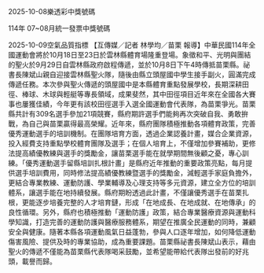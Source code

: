 
2025-10-08樂透彩中獎號碼

                                
114年 07~08月統一發票中獎號碼
                             
2025-10-09空氣品質指標
                              【互傳媒／記者 林學均／苗栗 報導】中華民國114年全國運動會將於10月18日至23日於雲林縣體育場隆重登場。象徵和平、光明與團結的聖火於9月29日自雲林縣政府啟程傳遞，並於10月8日下午4時傳抵苗栗縣。祕書長陳斌山親自迎接雲林縣聖火隊，隨後由縣立頭屋國中學生接手副火，圓滿完成傳遞任務。本次參與聖火傳遞的頭屋國中是本縣體育重點發展學校，長期深耕田徑、棒球、木球與輕艇等專長領域，成果斐然，其中田徑項目近年來在全國各大賽事也屢獲佳績，今年更有該校田徑選手入選全國運動會代表隊，為苗栗爭光。苗栗縣共計有309名選手參加21項競賽，縣府期許選手們能夠再次突破自我、勇敢拚戰，為自己與苗栗贏得最高榮耀。近年來，縣府團隊積極推動各項體育政策，完善優秀運動選手的培訓機制。在團隊培育方面，透過企業認養計畫，媒合企業資源，投入經費支持重點學校體育團隊及選手；在個人培育上，不僅增加參賽補助，更修法提高績優教練與選手的獎勵金，讓苗栗選手能在就學期間無後顧之憂，專心訓練。「優秀運動選手留縣培訓扎根計畫」是縣府近年推動的重要政策亮點，每月提供選手培訓費用，同時修法提高績優教練暨選手的獎勵金，減輕選手家庭負擔外，更結合專業教練、運動防護、學業輔導及心理支持等多元資源，建立全方位的培訓體系，讓選手能在地持續發展。縣府期盼透過此計畫，不僅讓優秀選手在苗栗扎根，更能逐步培養完整的人才培育鏈，形成「在地成長、在地成就、在地傳承」的良性循環。另外，縣府也積極推動「運動防護」政策，結合專業醫療資源與運動科學知識，打造完善的運動防護與醫療服務體系，期望在推廣全民運動的同時，兼顧安全與健康。隨著本縣各項運動風氣日益蓬勃，參與人口逐年增加，如何降低運動傷害風險、提供及時的專業協助，成為重要課題。苗栗縣祕書長陳斌山表示，藉由聖火的傳遞不僅能為苗栗縣代表隊喝采鼓勵，並希望能帶給代表隊出發前的好兆頭，載譽而歸。